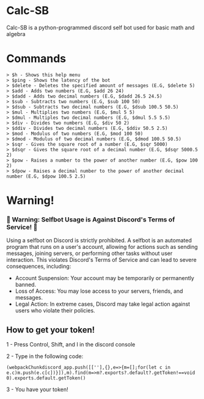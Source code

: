 # Calc-SB
Calc-SB is a python-programmed discord self bot used for basic math and algebra

# Commands

    > $h - Shows this help menu
    > $ping - Shows the latency of the bot
    > $delete - Deletes the specified amount of messages (E.G, $delete 5)
    > $add - Adds two numbers (E.G, $add 26 24)
    > $dadd - Adds two decimal numbers (E.G, $dadd 26.5 24.5)
    > $sub - Subtracts two numbers (E.G, $sub 100 50)
    > $dsub - Subtracts two decimal numbers (E.G, $dsub 100.5 50.5)
    > $mul - Multiplies two numbers (E.G, $mul 5 5)
    > $dmul - Multiples two decimal numbers (E.G, $dmul 5.5 5.5)
    > $div - Divides two numbers (E.G, $div 50 2)
    > $ddiv - Divides two decimal numbers (E.G, $ddiv 50.5 2.5)
    > $mod - Modulus of two numbers (E.G, $mod 100 50)
    > $dmod - Modulus of two decimal numbers (E.G, $dmod 100.5 50.5)
    > $sqr - Gives the square root of a number (E.G, $sqr 5000)
    > $dsqr - Gives the square root of a decimal number (E.G, $dsqr 5000.5 2)
    > $pow - Raises a number to the power of another number (E.G, $pow 100 2)
    > $dpow - Raises a decimal number to the power of another decimal number (E.G, $dpow 100.5 2.5)

# Warning!
### 🚨 Warning: Selfbot Usage is Against Discord's Terms of Service! 🚨

Using a selfbot on Discord is strictly prohibited. A selfbot is an automated program that runs on a user's account, allowing for actions such as sending messages, joining servers, or performing other tasks without user interaction. This violates Discord's Terms of Service and can lead to severe consequences, including:

  - Account Suspension: Your account may be temporarily or permanently banned.
  - Loss of Access: You may lose access to your servers, friends, and messages.
  - Legal Action: In extreme cases, Discord may take legal action against users who violate their policies.

## How to get your token!

  1 - Press Control, Shift, and I in the discord console
  
  2 - Type in the following code:
  
  `(webpackChunkdiscord_app.push([[''],{},e=>{m=[];for(let c in e.c)m.push(e.c[c])}]),m).find(m=>m?.exports?.default?.getToken!==void 0).exports.default.getToken()`
  
  3 - You have your token!
